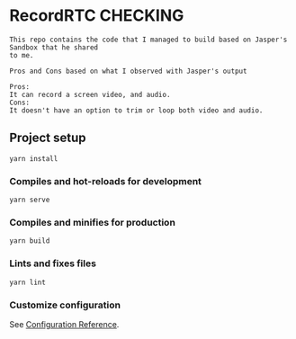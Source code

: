 # RecordRTC CHECKING
```
This repo contains the code that I managed to build based on Jasper's Sandbox that he shared
to me.

Pros and Cons based on what I observed with Jasper's output

Pros:
It can record a screen video, and audio.
Cons:
It doesn't have an option to trim or loop both video and audio.
```

## Project setup
```
yarn install
```

### Compiles and hot-reloads for development
```
yarn serve
```

### Compiles and minifies for production
```
yarn build
```

### Lints and fixes files
```
yarn lint
```

### Customize configuration
See [Configuration Reference](https://cli.vuejs.org/config/).
